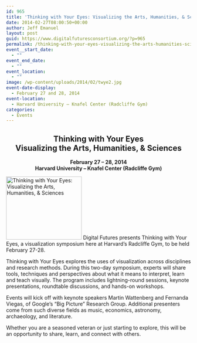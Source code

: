 ```yaml
---
id: 965
title: 'Thinking with Your Eyes: Visualizing the Arts, Humanities, & Sciences'
date: 2014-02-27T08:00:50+00:00
author: Jeff Emanuel
layout: post
guid: https://www.digitalfuturesconsortium.org/?p=965
permalink: /thinking-with-your-eyes-visualizing-the-arts-humanities-sciences/
event__start_date:
  - ""
event_end_date:
  - ""
event_location:
  - ""
image: /wp-content/uploads/2014/02/twye2.jpg
event-date-display:
  - February 27 and 28, 2014
event-location:
  - Harvard University – Knafel Center (Radcliffe Gym)
categories:
  - Events
---
```

<h2 style="text-align: center;">
  Thinking with Your Eyes<br /> <strong>Visualizing the Arts, Humanities, & Sciences</strong>
</h2>

<p style="text-align: center;">
  <strong>February 27 – 28, 2014</strong><br /> <strong>Harvard University – Knafel Center (Radcliffe Gym)</strong>
</p>

<img class="alignright size-full wp-image-966" src="https://www.digitalfuturesconsortium.org/wp-content/uploads/2018/09/twye.png" alt="Thinking with Your Eyes: Visualizing the Arts, Humanities, & Sciences" width="206" height="172" /> Digital Futures presents Thinking with Your Eyes, a visualization symposium here at Harvard’s Radcliffe Gym, to be held February 27-28.

Thinking with Your Eyes explores the uses of visualization across disciplines and research methods. During this two-day symposium, experts will share tools, techniques and perspectives about what it means to interpret, learn and teach visually. The program includes lightning-round sessions, keynote presentations, roundtable discussions, and hands-on workshops.

Events will kick off with keynote speakers Martin Wattenberg and Fernanda Viegas, of Google’s “Big Picture” Research Group. Additional presenters come from such diverse fields as music, economics, astronomy, archaeology, and literature.

Whether you are a seasoned veteran or just starting to explore, this will be an opportunity to share, learn, and connect with others.
